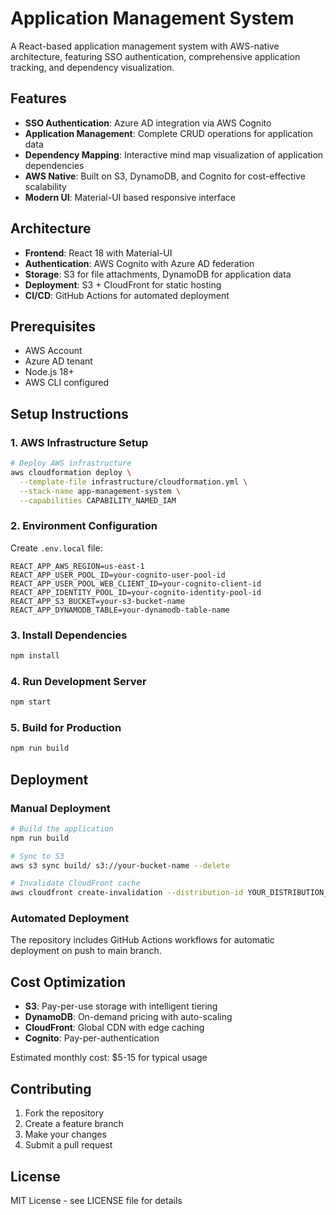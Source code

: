 # Application Management System

A React-based application management system with AWS-native architecture, featuring SSO authentication, comprehensive application tracking, and dependency visualization.

## Features

- **SSO Authentication**: Azure AD integration via AWS Cognito
- **Application Management**: Complete CRUD operations for application data
- **Dependency Mapping**: Interactive mind map visualization of application dependencies
- **AWS Native**: Built on S3, DynamoDB, and Cognito for cost-effective scalability
- **Modern UI**: Material-UI based responsive interface

## Architecture

- **Frontend**: React 18 with Material-UI
- **Authentication**: AWS Cognito with Azure AD federation
- **Storage**: S3 for file attachments, DynamoDB for application data
- **Deployment**: S3 + CloudFront for static hosting
- **CI/CD**: GitHub Actions for automated deployment

## Prerequisites

- AWS Account
- Azure AD tenant
- Node.js 18+
- AWS CLI configured

## Setup Instructions

### 1. AWS Infrastructure Setup

```bash
# Deploy AWS infrastructure
aws cloudformation deploy \
  --template-file infrastructure/cloudformation.yml \
  --stack-name app-management-system \
  --capabilities CAPABILITY_NAMED_IAM
```

### 2. Environment Configuration

Create `.env.local` file:

```env
REACT_APP_AWS_REGION=us-east-1
REACT_APP_USER_POOL_ID=your-cognito-user-pool-id
REACT_APP_USER_POOL_WEB_CLIENT_ID=your-cognito-client-id
REACT_APP_IDENTITY_POOL_ID=your-cognito-identity-pool-id
REACT_APP_S3_BUCKET=your-s3-bucket-name
REACT_APP_DYNAMODB_TABLE=your-dynamodb-table-name
```

### 3. Install Dependencies

```bash
npm install
```

### 4. Run Development Server

```bash
npm start
```

### 5. Build for Production

```bash
npm run build
```

## Deployment

### Manual Deployment

```bash
# Build the application
npm run build

# Sync to S3
aws s3 sync build/ s3://your-bucket-name --delete

# Invalidate CloudFront cache
aws cloudfront create-invalidation --distribution-id YOUR_DISTRIBUTION_ID --paths "/*"
```

### Automated Deployment

The repository includes GitHub Actions workflows for automatic deployment on push to main branch.

## Cost Optimization

- **S3**: Pay-per-use storage with intelligent tiering
- **DynamoDB**: On-demand pricing with auto-scaling
- **CloudFront**: Global CDN with edge caching
- **Cognito**: Pay-per-authentication

Estimated monthly cost: $5-15 for typical usage

## Contributing

1. Fork the repository
2. Create a feature branch
3. Make your changes
4. Submit a pull request

## License

MIT License - see LICENSE file for details


